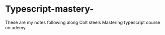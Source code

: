 # Typescript-mastery-

These are my notes following along Colt steels Mastering typescript course on udemy. 